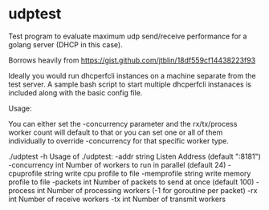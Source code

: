 # udptest

Test program to evaluate maximum udp send/receive performance for a golang server (DHCP in this case).

Borrows heavily from https://gist.github.com/jtblin/18df559cf14438223f93

Ideally you would run dhcperfcli instances on a machine separate from the test server.  A sample bash script to start multiple dhcperfcli instanaces is included along with the basic config file.

Usage:

You can either set the -concurrency parameter and the rx/tx/process worker count will default to that or you can set one or all of them individually to override -concurrency for that specific worker type.

./udptest -h
Usage of ./udptest:
  -addr string
    	Listen Address (default ":8181")
  -concurrency int
    	Number of workers to run in parallel (default 24)
  -cpuprofile string
    	write cpu profile to file
  -memprofile string
    	write memory profile to file
  -packets int
    	Number of packets to send at once (default 100)
  -process int
    	Number of processing workers (-1 for goroutine per packet)
  -rx int
    	Number of receive workers
  -tx int
    	Number of transmit workers